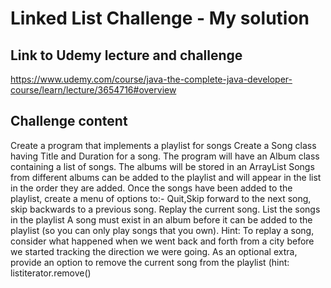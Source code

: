 # Linked List Challenge - My solution

## Link to Udemy lecture and challenge

https://www.udemy.com/course/java-the-complete-java-developer-course/learn/lecture/3654716#overview

## Challenge content

Create a program that implements a playlist for songs
Create a Song class having Title and Duration for a song.
The program will have an Album class containing a list of songs.
The albums will be stored in an ArrayList
Songs from different albums can be added to the playlist and will appear in the list in the order
they are added.
Once the songs have been added to the playlist, create a menu of options to:-
Quit,Skip forward to the next song, skip backwards to a previous song.  Replay the current song.
List the songs in the playlist
A song must exist in an album before it can be added to the playlist (so you can only play songs that
you own).
Hint:  To replay a song, consider what happened when we went back and forth from a city before we
started tracking the direction we were going.
As an optional extra, provide an option to remove the current song from the playlist
(hint: listiterator.remove()


